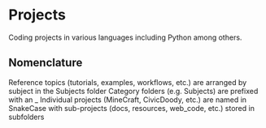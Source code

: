 # Projects
Coding projects in various languages including Python among others.

## Nomenclature
Reference topics (tutorials, examples, workflows, etc.) are arranged by subject in the Subjects folder
Category folders (e.g. Subjects) are prefixed with an _
Individual projects (MineCraft, CivicDoody, etc.) are named in SnakeCase with sub-projects (docs, resources, web_code, etc.) stored in subfolders
